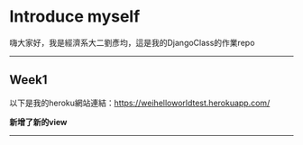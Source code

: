 # Introduce myself

嗨大家好，我是經濟系大二劉彥均，這是我的DjangoClass的作業repo

---
## Week1

以下是我的heroku網站連結：https://weihelloworldtest.herokuapp.com/

**新增了新的view** 

---
